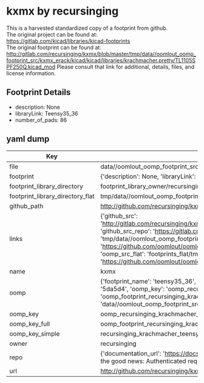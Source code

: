 # kxmx by recursinging  
This is a harvested standardized copy of a footprint from github.  
The original project can be found at:  
https://gitlab.com/kicad/libraries/kicad-footprints  
The original footprint can be found at:
http://gitlab.com/recursinging/kxmx/blob/master/tmp/data//oomlout_oomp_footprint_src/kxmx_erack/kicad/kicad/libraries/krachmacher.pretty/TL1105SPF250Q.kicad_mod
Please consult that link for additional, details, files, and license information.  
## Footprint Details
* description: None  
* libraryLink: Teensy35_36  
* number_of_pads: 86  
## yaml dump  
| Key | Value |  
| --- | --- |  
| file | data//oomlout_oomp_footprint_src/kxmx/kxmx_erack/kicad/kicad/libraries/krachmacher.pretty/Teensy35_36.kicad_mod |  
| footprint | {'description': None, 'libraryLink': 'Teensy35_36', 'number_of_pads': 86} |  
| footprint_library_directory | footprint_library_owner/recursinging_kxmx |  
| footprint_library_directory_flat | tmp/data//oomlout_oomp_footprint_src/footprints_flat/recursinging_krachmacher_teensy35_36/working |  
| github_path | http://github.com/recursinging/kxmx/blob/master/tmp/data//oomlout_oomp_footprint_src/kxmx_erack/kicad/kicad/libraries/krachmacher.pretty/Teensy35_36.kicad_mod |  
| links | {'github_src': 'http://gitlab.com/recursinging/kxmx/blob/master/tmp/data//oomlout_oomp_footprint_src/kxmx_erack/kicad/kicad/libraries/krachmacher.pretty/TL1105SPF250Q.kicad_mod', 'github_src_repo': 'https://gitlab.com/kicad/libraries/kicad-footprints', 'oomp_bot': 'tmp/data//oomlout_oomp_footprint_src/footprints/recursinging_krachmacher_teensy35_36/working', 'oomp_bot_github': 'https://github.com/oomlout/oomlout_oomp_footprint_bot/tree/main/tmp/data//oomlout_oomp_footprint_src/footprints/recursinging_krachmacher_teensy35_36/working', 'oomp_src_flat': 'footprints_flat/tmp/data//oomlout_oomp_footprint_src/footprints_flat/recursinging_krachmacher_teensy35_36/working', 'oomp_src_flat_github': 'https://github.com/oomlout/oomlout_oomp_footprint_src/tree/main/tmp/data//oomlout_oomp_footprint_src/footprints_flat/recursinging_krachmacher_teensy35_36/working'} |  
| name | kxmx |  
| oomp | {'footprint_name': 'teensy35_36', 'library_name': 'krachmacher', 'md5': '5da5d4740526a16f5dd9bda73fd38710', 'md5_10': '5da5d47405', 'md5_5': '5da5d', 'md5_6': '5da5d4', 'oomp_key': 'oomp_recursinging_krachmacher_teensy35_36', 'oomp_key_extra': 'oomp_footprint_recursinging_krachmacher_teensy35_36', 'oomp_key_full': 'oomp_footprint_recursinging_krachmacher_teensy35_36_5da5d4', 'oomp_key_simple': 'recursinging_krachmacher_teensy35_36', 'original_filename': 'data//oomlout_oomp_footprint_src/kxmx/kxmx_erack/kicad/kicad/libraries/krachmacher.pretty/Teensy35_36.kicad_mod', 'owner_name': 'recursinging'} |  
| oomp_key | oomp_recursinging_krachmacher_teensy35_36 |  
| oomp_key_full | oomp_footprint_recursinging_krachmacher_teensy35_36 |  
| oomp_key_simple | recursinging_krachmacher_teensy35_36 |  
| owner | recursinging |  
| repo | {'documentation_url': 'https://docs.github.com/rest/overview/resources-in-the-rest-api#rate-limiting', 'message': "API rate limit exceeded for 84.66.142.224. (But here's the good news: Authenticated requests get a higher rate limit. Check out the documentation for more details.)"} |  
| url | http://github.com/recursinging/kxmx |  

